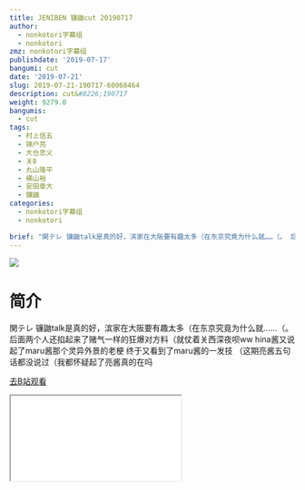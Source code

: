 ```yaml
---
title: JENIBEN 镰鼬cut 20190717
author:
  - nonkotori字幕组
  - nonkotori
zmz: nonkotori字幕组
publishdate: '2019-07-17'
bangumi: cut
date: '2019-07-21'
slug: 2019-07-21-190717-60068464
description: cut&#8226;190717
weight: 9279.0
bangumis: 
  - cut
tags:
  - 村上信五
  - 锦户亮
  - 大仓忠义
  - 关8
  - 丸山隆平
  - 横山裕
  - 安田章大
  - 镰鼬
categories:
  - nonkotori字幕组
  - nonkotori

brief: "関テレ 镰鼬talk是真的好，滨家在大阪要有趣太多（在东京究竟为什么就……（。 后面两个人还掐起来了赌气一样的狂爆对方料（就仗着关西深夜呗ww hina酱又说起了maru酱那个灵异外景的老梗 终于又看到了maru酱的一发技 （这期亮酱五句话都没说过（我都怀疑起了亮酱真的在吗"
---
```

![](https://raw.githubusercontent.com/tcgriffith/owaraisite/master/static/tmpimg/293a88266cda1357ce25b6492aa3dedd92c8aaa3.jpg.480.jpg)
# 简介  
関テレ
镰鼬talk是真的好，滨家在大阪要有趣太多（在东京究竟为什么就……（。
后面两个人还掐起来了赌气一样的狂爆对方料（就仗着关西深夜呗ww
hina酱又说起了maru酱那个灵异外景的老梗
终于又看到了maru酱的一发技
（这期亮酱五句话都没说过（我都怀疑起了亮酱真的在吗  

[去B站观看](https://www.bilibili.com/video/av60068464/)
<div class ="resp-container"><iframe class="testiframe" src="//player.bilibili.com/player.html?aid=60068464"", scrolling="no", allowfullscreen="true" > </iframe></div> 
